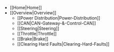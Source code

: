 * [[Home|Home]]
* [[Overview|Overview]]
  * [[Power Distribution|Power-Distribution]]
  * [[CAN|CAN-Gateway-&-Control-CAN]]
  * [[Steering|Steering]]
  * [[Throttle|Throttle]]
  * [[Brake|Brake]]
  * [[Clearing Hard Faults|Clearing-Hard-Faults]]